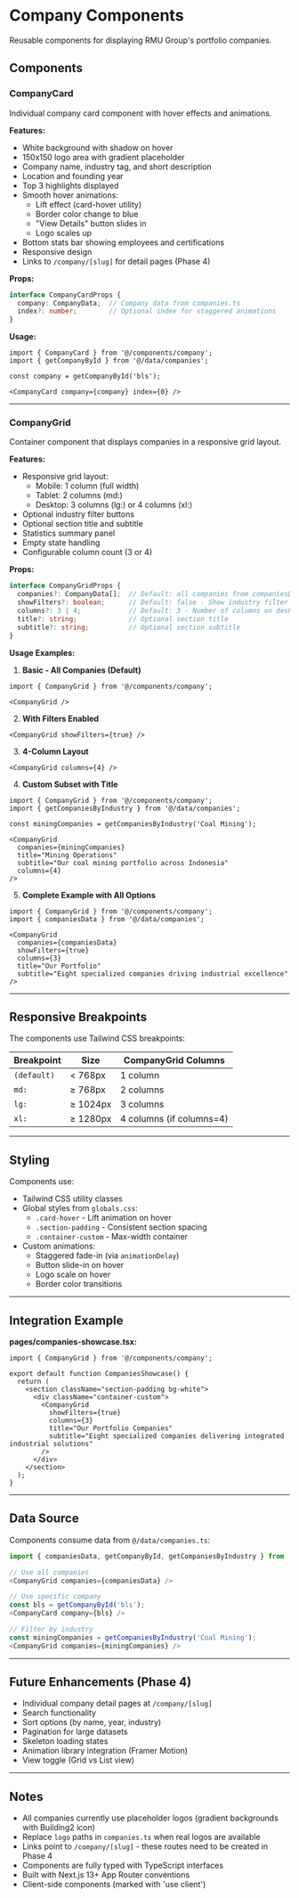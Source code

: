# Company Components

Reusable components for displaying RMU Group's portfolio companies.

## Components

### CompanyCard

Individual company card component with hover effects and animations.

**Features:**
- White background with shadow on hover
- 150x150 logo area with gradient placeholder
- Company name, industry tag, and short description
- Location and founding year
- Top 3 highlights displayed
- Smooth hover animations:
  - Lift effect (card-hover utility)
  - Border color change to blue
  - "View Details" button slides in
  - Logo scales up
- Bottom stats bar showing employees and certifications
- Responsive design
- Links to `/company/[slug]` for detail pages (Phase 4)

**Props:**
```typescript
interface CompanyCardProps {
  company: CompanyData;  // Company data from companies.ts
  index?: number;        // Optional index for staggered animations
}
```

**Usage:**
```tsx
import { CompanyCard } from '@/components/company';
import { getCompanyById } from '@/data/companies';

const company = getCompanyById('bls');

<CompanyCard company={company} index={0} />
```

---

### CompanyGrid

Container component that displays companies in a responsive grid layout.

**Features:**
- Responsive grid layout:
  - Mobile: 1 column (full width)
  - Tablet: 2 columns (md:)
  - Desktop: 3 columns (lg:) or 4 columns (xl:)
- Optional industry filter buttons
- Optional section title and subtitle
- Statistics summary panel
- Empty state handling
- Configurable column count (3 or 4)

**Props:**
```typescript
interface CompanyGridProps {
  companies?: CompanyData[];  // Default: all companies from companiesData
  showFilters?: boolean;      // Default: false - Show industry filter buttons
  columns?: 3 | 4;            // Default: 3 - Number of columns on desktop
  title?: string;             // Optional section title
  subtitle?: string;          // Optional section subtitle
}
```

**Usage Examples:**

1. **Basic - All Companies (Default)**
```tsx
import { CompanyGrid } from '@/components/company';

<CompanyGrid />
```

2. **With Filters Enabled**
```tsx
<CompanyGrid showFilters={true} />
```

3. **4-Column Layout**
```tsx
<CompanyGrid columns={4} />
```

4. **Custom Subset with Title**
```tsx
import { CompanyGrid } from '@/components/company';
import { getCompaniesByIndustry } from '@/data/companies';

const miningCompanies = getCompaniesByIndustry('Coal Mining');

<CompanyGrid
  companies={miningCompanies}
  title="Mining Operations"
  subtitle="Our coal mining portfolio across Indonesia"
  columns={4}
/>
```

5. **Complete Example with All Options**
```tsx
import { CompanyGrid } from '@/components/company';
import { companiesData } from '@/data/companies';

<CompanyGrid
  companies={companiesData}
  showFilters={true}
  columns={3}
  title="Our Portfolio"
  subtitle="Eight specialized companies driving industrial excellence"
/>
```

---

## Responsive Breakpoints

The components use Tailwind CSS breakpoints:

| Breakpoint | Size | CompanyGrid Columns |
|------------|------|---------------------|
| `(default)` | < 768px | 1 column |
| `md:` | ≥ 768px | 2 columns |
| `lg:` | ≥ 1024px | 3 columns |
| `xl:` | ≥ 1280px | 4 columns (if columns=4) |

---

## Styling

Components use:
- Tailwind CSS utility classes
- Global styles from `globals.css`:
  - `.card-hover` - Lift animation on hover
  - `.section-padding` - Consistent section spacing
  - `.container-custom` - Max-width container
- Custom animations:
  - Staggered fade-in (via `animationDelay`)
  - Button slide-in on hover
  - Logo scale on hover
  - Border color transitions

---

## Integration Example

**pages/companies-showcase.tsx:**
```tsx
import { CompanyGrid } from '@/components/company';

export default function CompaniesShowcase() {
  return (
    <section className="section-padding bg-white">
      <div className="container-custom">
        <CompanyGrid
          showFilters={true}
          columns={3}
          title="Our Portfolio Companies"
          subtitle="Eight specialized companies delivering integrated industrial solutions"
        />
      </div>
    </section>
  );
}
```

---

## Data Source

Components consume data from `@/data/companies.ts`:

```typescript
import { companiesData, getCompanyById, getCompaniesByIndustry } from '@/data/companies';

// Use all companies
<CompanyGrid companies={companiesData} />

// Use specific company
const bls = getCompanyById('bls');
<CompanyCard company={bls} />

// Filter by industry
const miningCompanies = getCompaniesByIndustry('Coal Mining');
<CompanyGrid companies={miningCompanies} />
```

---

## Future Enhancements (Phase 4)

- Individual company detail pages at `/company/[slug]`
- Search functionality
- Sort options (by name, year, industry)
- Pagination for large datasets
- Skeleton loading states
- Animation library integration (Framer Motion)
- View toggle (Grid vs List view)

---

## Notes

- All companies currently use placeholder logos (gradient backgrounds with Building2 icon)
- Replace `logo` paths in `companies.ts` when real logos are available
- Links point to `/company/[slug]` - these routes need to be created in Phase 4
- Components are fully typed with TypeScript interfaces
- Built with Next.js 13+ App Router conventions
- Client-side components (marked with 'use client')
